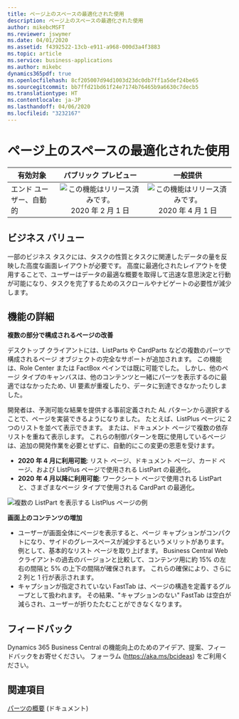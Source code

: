 ```yaml
---
title: ページ上のスペースの最適化された使用
description: ページ上のスペースの最適化された使用
author: mikebcMSFT
ms.reviewer: jswymer
ms.date: 04/01/2020
ms.assetid: f4392522-13cb-e911-a968-000d3a4f3883
ms.topic: article
ms.service: business-applications
ms.author: mikebc
dynamics365pdf: true
ms.openlocfilehash: 8cf205007d94d1003d23dc0db7ff1a5def24be65
ms.sourcegitcommit: bb7ffd21bd61f24e7174b76465b9a6630c7decb5
ms.translationtype: HT
ms.contentlocale: ja-JP
ms.lasthandoff: 04/06/2020
ms.locfileid: "3232167"
---
```

# <a name="optimized-use-of-space-on-a-page"></a>ページ上のスペースの最適化された使用


| 有効対象    |  パブリック プレビュー | 一般提供 | 
| ---------- | :----------: |:----------: |
|エンド ユーザー、自動的|![この機能はリリース済みです。](/dynamics365-release-plan/media/green-checkmark.png "この機能はリリース済みです。") 2020 年 2 月 1 日| ![この機能はリリース済みです。](/dynamics365-release-plan/media/green-checkmark.png "この機能はリリース済みです。") 2020 年 4 月 1 日|


## <a name="business-value"></a>ビジネス バリュー
<!-- bv start -->
一部のビジネス タスクには、タスクの性質とタスクに関連したデータの量を反映した高度な画面レイアウトが必要です。 高度に最適化されたレイアウトを使用することで、ユーザーはデータの最適な概要を取得して迅速な意思決定と行動が可能になり、タスクを完了するためのスクロールやナビゲートの必要性が減少します。
<!-- bv end -->



## <a name="feature-details"></a>機能の詳細
<!--feature detail start -->
**複数の部分で構成されるページの改善**

デスクトップ クライアントには、ListParts や CardParts などの複数のパーツで構成されるページ オブジェクトの完全なサポートが追加されます。 この機能は、Role Center または FactBox ペインでは既に可能でした。 しかし、他のページ タイプのキャンバスは、他のコンテンツと一緒にパーツを表示するのに最適ではなかったため、UI 要素が重複したり、データに到達できなかったりしました。

開発者は、予測可能な結果を提供する事前定義された AL パターンから選択することで、ページを実装できるようになりました。 たとえば、ListPlus ページに 2 つのリストを並べて表示できます。 または、ドキュメント ページで複数の依存リストを重ねて表示します。 これらの制御パターンを既に使用しているページは、追加の開発作業を必要とせずに、自動的にこの変更の恩恵を受けます。

- **2020 年 4 月に利用可能**: リスト ページ、ドキュメント ページ、カード ページ、および ListPlus ページで使用される ListPart の最適化。
- **2020 年 4 月以降に利用可能**: ワークシート ページで使用される ListPart と、さまざまなページ タイプで使用される CardPart の最適化。

![複数の ListPart を表示する ListPlus ページの例](media/listplus-example-demonstrating-multiple-lists.png "複数の ListPart を表示する ListPlus ページの例")

**画面上のコンテンツの増加**

- ユーザーが画面全体にページを表示すると、ページ キャプションがコンパクトになり、サイドのグレースペースが減少するというメリットがあります。 例として、基本的なリスト ページを取り上げます。 Business Central Web クライアントの過去のバージョンと比較して、コンテンツ用に約 15% の左右の間隔と 5% の上下の間隔が確保されます。 これらの確保により、さらに 2 列と 1 行が表示されます。
- キャプションが指定されていない FastTab は、ページの構造を定義するグループとして扱われます。 その結果、"キャプションのない" FastTab は空白が減らされ、ユーザーが折りたたむことができなくなります。
<!--feature detail end -->






## <a name="tell-us-what-you-think"></a>フィードバック
Dynamics 365 Business Central の機能向上のためのアイデア、提案、フィードバックをお寄せください。 フォーラム (https://aka.ms/bcideas) をご利用ください。




## <a name="see-also"></a>関連項目


<!--docs start-->
[パーツの概要](https://docs.microsoft.com/dynamics365/business-central/dev-itpro/developer/devenv-designing-parts) (ドキュメント)
<!--docs end-->


